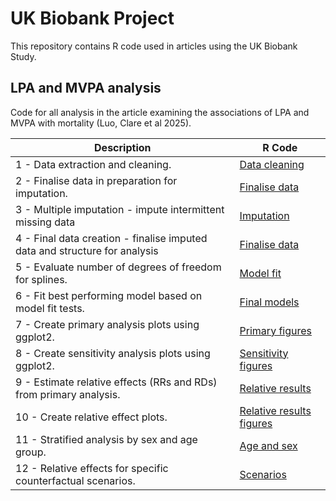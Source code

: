 # UK Biobank Project

This repository contains R code used in articles using the UK Biobank Study.

## LPA and MVPA analysis
Code for all analysis in the article examining the associations of LPA and MVPA with mortality (Luo, Clare et al 2025).

| Description | R Code |
| --- | --- |
| 1 - Data extraction and cleaning. | [Data cleaning](Code/2025a/1_Data_cleaning.R) |
| 2 - Finalise data in preparation for imputation. | [Finalise data](Code/2025a/2_Data_finalise.R) |
| 3 - Multiple imputation - impute intermittent missing data | [Imputation](Code/2025a/3_Multiple_imputation.R) |
| 4 - Final data creation - finalise imputed data and structure for analysis | [Finalise data](Code/2025a/4_Finalise_imputed_data.R) |
| 5 - Evaluate number of degrees of freedom for splines. | [Model fit](Code/2025a/5_Model_fit.R) |
| 6 - Fit best performing model based on model fit tests. | [Final models](Code/2025a/6_Final_model_estimation.R) |
| 7 - Create primary analysis plots using ggplot2. | [Primary figures](Code/2025a/7_Primary_figures.R) |
| 8 - Create sensitivity analysis plots using ggplot2. | [Sensitivity figures](Code/2025a/8_Sensitivity_figures.R) |
| 9 - Estimate relative effects (RRs and RDs) from primary analysis. | [Relative results](Code/2025a/9_Relative_results_HPC.R) |
| 10 - Create relative effect plots. | [Relative results figures](Code/2025a/10_Relative_results_figures.R) |
| 11 - Stratified analysis by sex and age group. | [Age and sex](Code/2025a/11_By_age_and_sex.R) |
| 12 - Relative effects for specific counterfactual scenarios. | [Scenarios](Code/2025a/12_Scenario_comparisons.R) |

